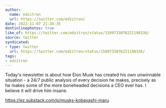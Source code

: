```yaml
---
author:
  name: edzitron
  url: https://twitter.com/edzitron/
date: 2022-11-07 21:34:35
dontinlinephotos: true
like_of: https://twitter.com/edzitron/status/1589733076221198336/
source: twitter
syndicated:
- type: twitter
  url: https://twitter.com/edzitron/status/1589733076221198336/
tags:
- edzitron
---
```


Today's newsletter is about how Elon Musk has created his own unwinnable situation - a 24/7 public analysis of every decision he makes, precisely as he makes some of the more boneheaded decisions a CEO ever has. I believe it will drive him insane.

https://ez.substack.com/p/musks-kobayashi-maru